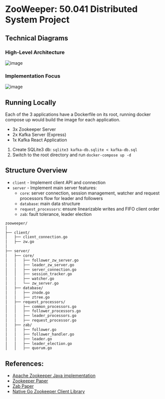 # ZooWeeper: 50.041 Distributed System Project

## Technical Diagrams
### High-Level Architecture
![image](https://github.com/TNBL265/zooweeper/assets/84057800/a1ca45c3-08ba-4fa9-ae25-aa616a9d0f40)
### Implementation Focus
![image](https://github.com/TNBL265/zooweeper/assets/84057800/f4c8fc50-a734-4d08-89b4-28e20041991d)

## Running Locally
Each of the 3 applications have a Dockerfile on its root, running docker compose up would build the image for each application. 

- 3x Zookeeper Server
- 2x Kafka Server (Express)
- 1x Kafka React Application

1. Create SQLite3 db: `sqlite3 kafka-db.sqlite < kafka-db.sql`
2. Switch to the root directory and run `docker-compose up -d`

## Structure Overview
- `client` - Implement client API and connection
- `server` - Implement main server features:
  - `core`: server connection, session management, watcher and request processors flow for leader and followers
  - `database`: main data structure
  - `request_processors`: ensure linearizable writes and FIFO client order
  - `zab`: fault tolerance, leader election
```bash
zooweeper/
│
├── client/
│   ├── client_connection.go
│   ├── zw.go
│
├── server/
│   ├── core/
│   │   ├── follower_zw_server.go
│   │   ├── leader_zw_server.go
│   │   ├── server_connection.go
│   │   ├── session_tracker.go
│   │   ├── watcher.go
│   │   └── zw_server.go
│   ├── database/
│   │   ├── znode.go
│   │   ├── ztree.go
│   ├── request_processors/
│   │   ├── common_processors.go
│   │   ├── follower_processors.go
│   │   ├── leader_processors.go
│   │   ├── request_processor.go
│   ├── zab/
│   │   ├── follower.go
│   │   ├── follower_handler.go
│   │   ├── leader.go
│   │   ├── leader_election.go
│   │   ├── quorum.go
```

## References:
- [Apache Zookeeper Java implementation](https://github.com/apache/zookeeper)
- [Zookeeper Paper](https://pdos.csail.mit.edu/6.824/papers/zookeeper.pdf)
- [Zab Paper](https://ieeexplore.ieee.org/stamp/stamp.jsp?arnumber=5958223)
- [Native Go Zookeeper Client Library](https://github.com/go-zookeeper/zk)
